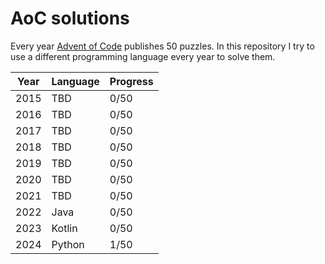 # AoC solutions

Every year [Advent of Code](https://adventofcode.com/) publishes 50 puzzles.
In this repository I try to use a different programming language every year to solve them.

| Year | Language | Progress |
|------|----------|----------|
| 2015 | TBD      | 0/50     |
| 2016 | TBD      | 0/50     |
| 2017 | TBD      | 0/50     |
| 2018 | TBD      | 0/50     |
| 2019 | TBD      | 0/50     |
| 2020 | TBD      | 0/50     |
| 2021 | TBD      | 0/50     |
| 2022 | Java     | 0/50     |
| 2023 | Kotlin   | 0/50     |
| 2024 | Python   | 1/50     |
